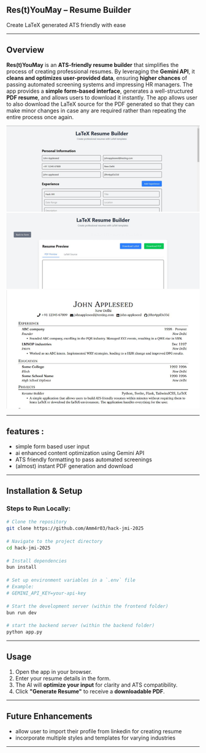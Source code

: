 ## **Res(t)YouMay – Resume Builder**  
Create LaTeX generated ATS friendly with ease

---

## Overview
**Res(t)YouMay** is an **ATS-friendly resume builder** that simplifies the process of creating professional resumes. By leveraging the **Gemini API**, it **cleans and optimizes user-provided data**, ensuring **higher chances** of passing automated screening systems and impressing HR managers. The app provides a **simple form-based interface**, generates a well-structured **PDF resume**, and allows users to download it instantly. The app allows user to also download the LaTeX source for the PDF generated so that they can make minor changes in case any are required rather than repeating the entire process once again.

![demo](demo/form_1.JPG)
![demo](demo/preview.JPG)
![demo](demo/resume_generated.JPG)

---

## features :
- simple form based user input
- ai enhanced content optimization using Gemini API
- ATS friendly formatting to pass automated screenings
- (almost) instant PDF generation and download 

---

## **Installation & Setup**  

### **Steps to Run Locally:**  
```sh
# Clone the repository
git clone https://github.com/Amm4r03/hack-jmi-2025

# Navigate to the project directory
cd hack-jmi-2025

# Install dependencies
bun install

# Set up environment variables in a `.env` file
# Example:
# GEMINI_API_KEY=your-api-key

# Start the development server (within the frontend folder)
bun run dev

# start the backend server (within the backend folder)
python app.py

```

---

## **Usage**  
1. Open the app in your browser.  
2. Enter your resume details in the form.  
3. The AI will **optimize your input** for clarity and ATS compatibility.  
4. Click **"Generate Resume"** to receive a **downloadable PDF**.  

---

## **Future Enhancements**  
- allow user to import their profile from linkedin for creating resume
- incorporate multiple styles and templates for varying industries

---
